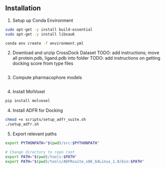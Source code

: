 
## Installation

1. Setup up Conda Environment
```bash
sudo apt-get -y install build-essential
sudo apt-get -y install libxau6

conda env create -f environment.yml
```

2. Download and unzip CrossDock Dataset
TODO: add instructions; move all protein.pdb, ligand.pdb into folder
TODO: add instructions on getting docking score from type files 
```bash 
```

3. Compute pharmacophore models
```bash
```

4. Install MolVoxel
```bash
pip install molvoxel
```

4. Install ADFR for Docking
```bash
chmod +x scripts/setup_adfr_suite.sh
./setup_adfr.sh
```

5. Export relevant paths 
```bash
export PYTHONPATH="$(pwd)/src:$PYTHONPATH"

# Change directory to repo root
export PATH="$(pwd)/tools:$PATH" 
export PATH="$(pwd)/tools/ADFRsuite_x86_64Linux_1.0/bin:$PATH"
```
